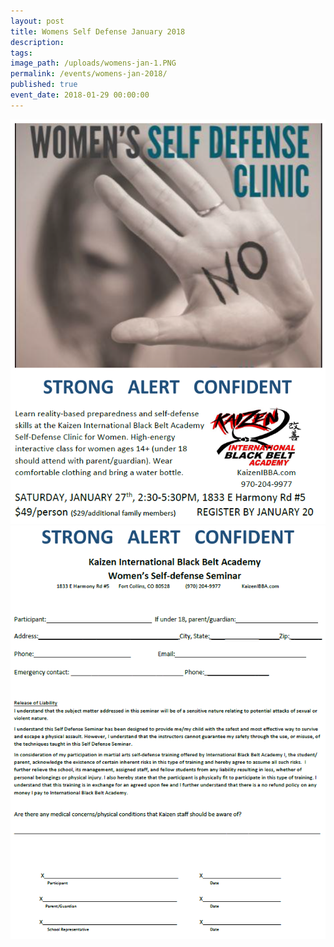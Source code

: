 ```yaml
---
layout: post
title: Womens Self Defense January 2018
description:
tags:
image_path: /uploads/womens-jan-1.PNG
permalink: /events/womens-jan-2018/
published: true
event_date: 2018-01-29 00:00:00
---
```



![](/uploads/versions/womens-jan-2---x----648-832x---.PNG)![](/uploads/versions/womens-waiver-1---x----637-836x---.PNG)